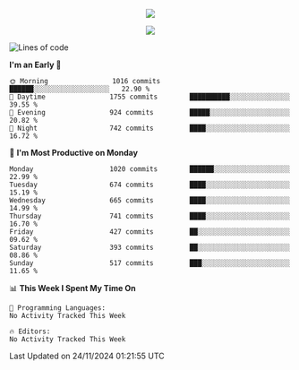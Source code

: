 <p align="center"><img src="https://i.giphy.com/media/v1.Y2lkPTc5MGI3NjExN29laHpzZmlmazR1eDAzd3pnMG9yaHBybXVnNjZibG9rcmVtYWNieSZlcD12MV9pbnRlcm5hbF9naWZfYnlfaWQmY3Q9Zw/7lJKqGgUKDxfO/giphy.gif" /></p>
<p align="center">
<a href="#"><img src="https://readme-typing-svg.demolab.com/?font=&size=27&pause=1000&color=CC2B52&vCenter=true&center=true&repeat=false&width=435&lines=Code in peace"></a>


<!--START_SECTION:waka-->
![Lines of code](https://img.shields.io/badge/From%20Hello%20World%20I%27ve%20Written-38.8%20million%20lines%20of%20code-blue)

**I'm an Early 🐤** 

```text
🌞 Morning                1016 commits        ██████░░░░░░░░░░░░░░░░░░░   22.90 % 
🌆 Daytime                1755 commits        ██████████░░░░░░░░░░░░░░░   39.55 % 
🌃 Evening                924 commits         █████░░░░░░░░░░░░░░░░░░░░   20.82 % 
🌙 Night                  742 commits         ████░░░░░░░░░░░░░░░░░░░░░   16.72 % 
```
📅 **I'm Most Productive on Monday** 

```text
Monday                   1020 commits        ██████░░░░░░░░░░░░░░░░░░░   22.99 % 
Tuesday                  674 commits         ████░░░░░░░░░░░░░░░░░░░░░   15.19 % 
Wednesday                665 commits         ████░░░░░░░░░░░░░░░░░░░░░   14.99 % 
Thursday                 741 commits         ████░░░░░░░░░░░░░░░░░░░░░   16.70 % 
Friday                   427 commits         ██░░░░░░░░░░░░░░░░░░░░░░░   09.62 % 
Saturday                 393 commits         ██░░░░░░░░░░░░░░░░░░░░░░░   08.86 % 
Sunday                   517 commits         ███░░░░░░░░░░░░░░░░░░░░░░   11.65 % 
```


📊 **This Week I Spent My Time On** 

```text
💬 Programming Languages: 
No Activity Tracked This Week

🔥 Editors: 
No Activity Tracked This Week
```


 Last Updated on 24/11/2024 01:21:55 UTC
<!--END_SECTION:waka-->
```
